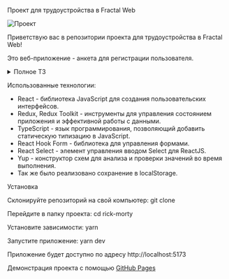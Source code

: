 Проект для трудоустройства в Fractal Web

![Проект](https://github.com/KillReal63/fractaltest/assets/104447337/d3272cef-51b6-4efd-b59b-5e46c22012b1)

Приветствую вас в репозитории проекта для трудоустройства в Fractal Web!

Это веб-приложение - анкета для регистрации пользователя.

<details>
  <summary>Полное ТЗ</summary>
  
Разработка формы описания профиля:
- Требуется разработать форму отправки данных по готовому макету.

Технические требования:
- Для разработки приложения использовать [макет](https://www.figma.com/file/g9tqzCpEpCe7ROq8lJloOc/FractalFrontTestAssignment?type=design&node-id=0-1&mode=design&t=LQUZzEUEzdb4KotJ-0)

В рамках дизайна формы реализовано 3 отдельных таба (шага) формы, которые можно переключать между собой. При переходе от таба к табу (в том числе возвращаясь на предыдущий) информация должна сохранятся.

На первом экране необходимо добавить информацию о себе и по нажатию на кнопку "Начать" будет происходить переход на форму. При переходе должен меняться роут.

На каждом этапе формы нужно валидировать значения конкретного шага.

После отправки формы показывать модальное окно с success или error. Модалку нужно будет разработать самому, не используя сторонние библиотеки или ui-компоненты.

Подготовить promise для отправки формы через api (fetch или axios) со всеми собранными данными (без привязки к api, просто подготовить). Сам запрос сымитировать через setTimeout.

Валидация и описание полей:
- nickname - строковое значение, максимальная длина 30 символов, могут быть просто буквы и цифры (спец символы запрещены)
- name - строковое значение, максимальная длина 50 символов, только буквы
- sername - строковое значение, максимальная длина 50 символов, только буквы
- phone - строковое значение, форма записи +7 (900) 000-00-00 - реализовать маску ввода, +7, (), -, уже подставленные символы, валидация - цифры
- email - строковое значение, валидация на email стандартная @ и .домен
- sex - enum 'man' | 'woman' реализовать как select
- advantages - массив строк, основной критерий - массив строк. По нажатию на “Плюс” должно добавляться новое поле и так же валидироваться.
- radio - number блок, в дизайне должна быть группа элементов RadioGroup
- checkbox - массив number, в дизайне должна быть группа элементов CheckboxGroup
- about - textarea блок максимальная длина 200 символов, в правом нижнем углу добавить счётчик символов без пробелов
</details>


Использованные технологии:

- React - библиотека JavaScript для создания пользовательских интерфейсов.
- Redux, Redux Toolkit - инструменты для управления состоянием приложения и эффективной работы с данными.
- TypeScript - язык программирования, позволяющий добавить статическую типизацию в JavaScript.
- React Hook Form - библиотека для управления формами.
- React Select - элемент управления вводом Select для ReactJS.
- Yup - конструктор схем для анализа и проверки значений во время выполнения.
- Так же было реализовано сохранение в localStorage.

Установка

Склонируйте репозиторий на свой компьютер:
git clone

Перейдите в папку проекта:
cd rick-morty

Установите зависимости:
yarn

Запустите приложение:
yarn dev

Приложение будет доступно по адресу http://localhost:5173

Демонстрация проекта с помощью [GitHub Pages](https://killreal63.github.io/RegForm/)
